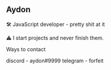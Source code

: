 ## Aydon

🛠️ JavaScript developer - pretty shit at it

⚠️ I start projects and never finish them.

Ways to contact

discord - aydon#9999
telegram - forfeit

